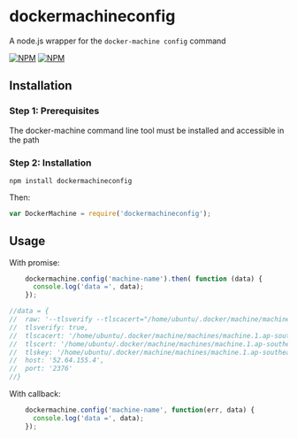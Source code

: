 # dockermachineconfig
A node.js wrapper for the `docker-machine config` command


[![NPM](https://nodei.co/npm/dockermachineconfig.png?downloads=true&downloadRank=true)](https://nodei.co/npm/dockermachineconfig/)
[![NPM](https://nodei.co/npm-dl/dockermachineconfig.png?months=6&height=3)](https://nodei.co/npm/dockermachineconfig/)

## Installation

### Step 1: Prerequisites

The docker-machine command line tool must be installed and accessible in the path

### Step 2: Installation
    
    npm install dockermachineconfig
    
Then:

```js
var DockerMachine = require('dockermachineconfig');
```


## Usage

With promise:
```js
    dockermachine.config('machine-name').then( function (data) {
      console.log('data =', data);
    });

//data = {
//  raw: '--tlsverify --tlscacert="/home/ubuntu/.docker/machine/machines/machine.1.ap-southeast-2.1.0.0.4a/ca.pem" --tlscert="/home/ubuntu/.docker/machine/machines/machine.1.ap-southeast-2.1.0.0.4a/cert.pem" --tlskey="/home/ubuntu/.docker/machine/machines/machine.1.ap-southeast-2.1.0.0.4a/key.pem" -H=tcp://52.64.155.4:2376',
//  tlsverify: true,
//  tlscacert: '/home/ubuntu/.docker/machine/machines/machine.1.ap-southeast-2.1.0.0.4a/ca.pem',
//  tlscert: '/home/ubuntu/.docker/machine/machines/machine.1.ap-southeast-2.1.0.0.4a/cert.pem',
//  tlskey: '/home/ubuntu/.docker/machine/machines/machine.1.ap-southeast-2.1.0.0.4a/key.pem',
//  host: '52.64.155.4',
//  port: '2376'
//}


```

With callback:
```js
    dockermachine.config('machine-name', function(err, data) {
      console.log('data =', data);
    });

```

